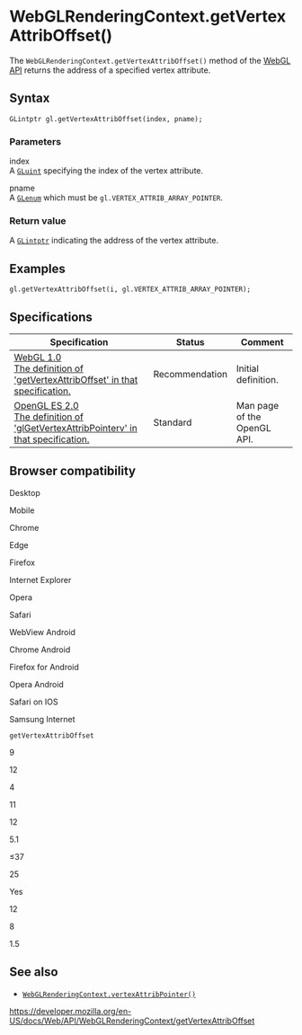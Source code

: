 WebGLRenderingContext.getVertexAttribOffset()
=============================================

The `WebGLRenderingContext.getVertexAttribOffset()` method of the [WebGL API](../webgl_api) returns the address of a specified vertex attribute.

Syntax
------

    GLintptr gl.getVertexAttribOffset(index, pname);

### Parameters

index  
A [`GLuint`](../webgl_api/types) specifying the index of the vertex attribute.

pname  
A [`GLenum`](../webgl_api/types) which must be `gl.VERTEX_ATTRIB_ARRAY_POINTER`.

### Return value

A [`GLintptr`](../webgl_api/types) indicating the address of the vertex attribute.

Examples
--------

    gl.getVertexAttribOffset(i, gl.VERTEX_ATTRIB_ARRAY_POINTER);

Specifications
--------------

<table><thead><tr class="header"><th>Specification</th><th>Status</th><th>Comment</th></tr></thead><tbody><tr class="odd"><td><a href="https://www.khronos.org/registry/webgl/specs/latest/1.0/#5.14.10">WebGL 1.0<br />
<span class="small">The definition of 'getVertexAttribOffset' in that specification.</span></a></td><td><span class="spec-rec">Recommendation</span></td><td>Initial definition.</td></tr><tr class="even"><td><a href="https://www.khronos.org/opengles/sdk/docs/man/xhtml/glGetVertexAttribPointerv.xml">OpenGL ES 2.0<br />
<span class="small">The definition of 'glGetVertexAttribPointerv' in that specification.</span></a></td><td><span class="spec-standard">Standard</span></td><td>Man page of the OpenGL API.</td></tr></tbody></table>

Browser compatibility
---------------------

Desktop

Mobile

Chrome

Edge

Firefox

Internet Explorer

Opera

Safari

WebView Android

Chrome Android

Firefox for Android

Opera Android

Safari on IOS

Samsung Internet

`getVertexAttribOffset`

9

12

4

11

12

5.1

≤37

25

Yes

12

8

1.5

See also
--------

-   [`WebGLRenderingContext.vertexAttribPointer()`](vertexattribpointer)

<a href="https://developer.mozilla.org/en-US/docs/Web/API/WebGLRenderingContext/getVertexAttribOffset" class="_attribution-link">https://developer.mozilla.org/en-US/docs/Web/API/WebGLRenderingContext/getVertexAttribOffset</a>

